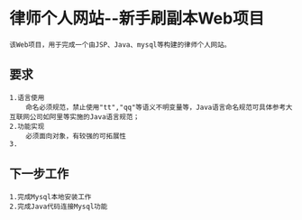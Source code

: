 # 律师个人网站--新手刷副本Web项目
    该Web项目，用于完成一个由JSP、Java、mysql等构建的律师个人网站。
## 要求
    1.语言使用
        命名必须规范，禁止使用"tt","qq"等语义不明变量等，Java语言命名规范可具体参考大互联网公司如阿里等实施的Java语言规范；
    2.功能实现
        必须面向对象，有较强的可拓展性
    3.
## 下一步工作
    1.完成Mysql本地安装工作
    2.完成Java代码连接Mysql功能
    
